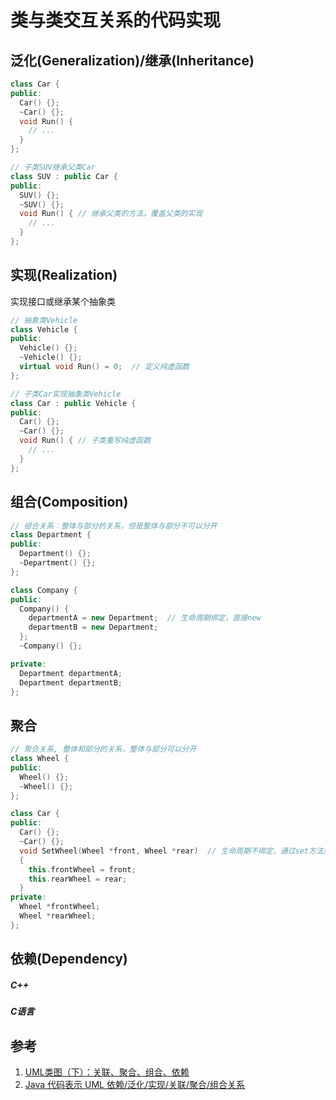 # 类与类交互关系的代码实现

## 泛化(Generalization)/继承(Inheritance)

``` c++
class Car {
public:
  Car() {};
  ~Car() {};
  void Run() {
    // ...
  }
};

// 子类SUV继承父类Car
class SUV : public Car {
public:
  SUV() {};
  ~SUV() {};
  void Run() { // 继承父类的方法，覆盖父类的实现
    // ...
  }
};
```

## 实现(Realization)
实现接口或继承某个抽象类 

``` c++
// 抽象类Vehicle
class Vehicle {
public:
  Vehicle() {};
  ~Vehicle() {};
  virtual void Run() = 0;  // 定义纯虚函数
};

// 子类Car实现抽象类Vehicle
class Car : public Vehicle {
public:
  Car() {};
  ~Car() {};
  void Run() { // 子类重写纯虚函数
    // ...
  }
};
```

## 组合(Composition)

``` c++
// 组合关系：整体与部分的关系，但是整体与部分不可以分开
class Department {
public:
  Department() {};
  ~Department() {};
};

class Company {
public:
  Company() {
    departmentA = new Department;  // 生命周期绑定，直接new
    departmentB = new Department;
  };
  ~Company() {};

private:
  Department departmentA;
  Department departmentB;
};
```

## 聚合
``` c++
// 聚合关系, 整体和部分的关系，整体与部分可以分开
class Wheel {
public:
  Wheel() {};
  ~Wheel() {};
};

class Car {
public:
  Car() {};
  ~Car() {};
  void SetWheel(Wheel *front, Wheel *rear)  // 生命周期不绑定，通过set方法或者构造函数赋值到本类
  {
    this.frontWheel = front;
    this.rearWheel = rear;
  }
private:
  Wheel *frontWheel;
  Wheel *rearWheel;
};

```

## 依赖(Dependency)

##### C++


##### C语言



## 参考
1. [UML类图（下）：关联、聚合、组合、依赖](https://www.cnblogs.com/xrq730/p/5533019.html)
2. [Java 代码表示 UML 依赖/泛化/实现/关联/聚合/组合关系](https://www.zhangbj.com/p/478.html)
